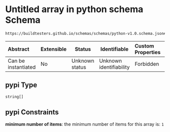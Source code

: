 # Untitled array in python schema Schema

```txt
https://buildtesters.github.io/schemas/schemas/python-v1.0.schema.json#/properties/package/properties/pypi
```




| Abstract            | Extensible | Status         | Identifiable            | Custom Properties | Additional Properties | Access Restrictions | Defined In                                                                         |
| :------------------ | ---------- | -------------- | ----------------------- | :---------------- | --------------------- | ------------------- | ---------------------------------------------------------------------------------- |
| Can be instantiated | No         | Unknown status | Unknown identifiability | Forbidden         | Allowed               | none                | [python-v1.0.schema.json\*](../out/python-v1.0.schema.json "open original schema") |

## pypi Type

`string[]`

## pypi Constraints

**minimum number of items**: the minimum number of items for this array is: `1`
